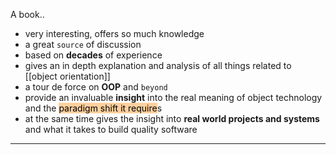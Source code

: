 A book..

- very interesting, offers so much knowledge
- a great `source` of discussion
- based on **decades** of experience
- gives an in depth explanation and analysis of all things related to [[object orientation]]
- a tour de force on **OOP** and `beyond`
- provide an invaluable **insight** into the real meaning of object technology and the <mark style="background: #FFB86CA6;">paradigm shift it require</mark>s
- at the same time gives the insight into **real world projects and systems** and what it takes to build quality software

---


